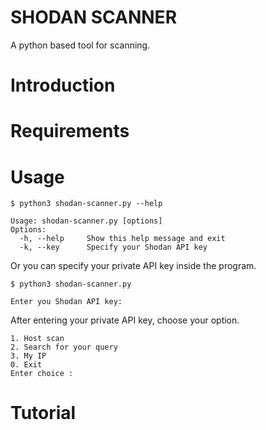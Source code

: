 # SHODAN SCANNER #

A python based tool for scanning.

# Introduction #

# Requirements #

# Usage #
```
$ python3 shodan-scanner.py --help 

Usage: shodan-scanner.py [options]
Options:
  -h, --help     Show this help message and exit
  -k, --key      Specify your Shodan API key

```
Or you can specify your private API key inside the program.
```
$ python3 shodan-scanner.py

Enter you Shodan API key: 
```

After entering your private API key, choose your option.
```
1. Host scan
2. Search for your query
3. My IP
0. Exit
Enter choice :
```

# Tutorial #